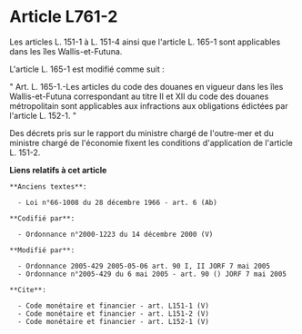 # Article L761-2

Les articles L. 151-1 à L. 151-4 ainsi que l'article L. 165-1 sont applicables dans les îles Wallis-et-Futuna. 

L'article L. 165-1 est modifié comme suit : 

" Art. L. 165-1.-Les articles du code des douanes en vigueur dans les îles Wallis-et-Futuna correspondant au titre II et XII
du code des douanes métropolitain sont applicables aux infractions aux obligations édictées par l'article L. 152-1. " 

Des décrets pris sur le rapport du ministre chargé de l'outre-mer et du ministre chargé de l'économie fixent les conditions
d'application de l'article L. 151-2.

**Liens relatifs à cet article**

	**Anciens textes**:

	  - Loi n°66-1008 du 28 décembre 1966 - art. 6 (Ab)

	**Codifié par**:

	  - Ordonnance n°2000-1223 du 14 décembre 2000 (V)

	**Modifié par**:

	  - Ordonnance 2005-429 2005-05-06 art. 90 I, II JORF 7 mai 2005
	  - Ordonnance n°2005-429 du 6 mai 2005 - art. 90 () JORF 7 mai 2005

	**Cite**:

	  - Code monétaire et financier - art. L151-1 (V)
	  - Code monétaire et financier - art. L151-2 (V)
	  - Code monétaire et financier - art. L152-1 (V)
